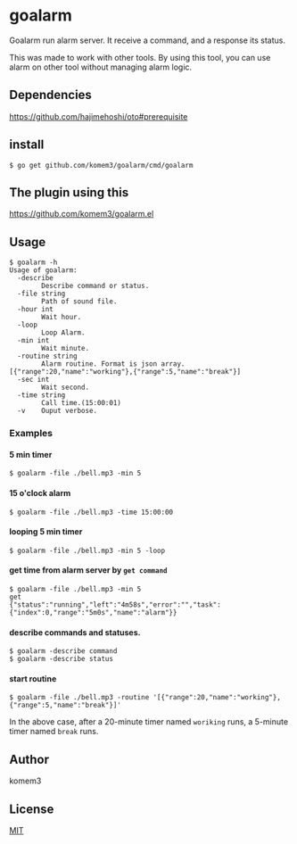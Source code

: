 # goalarm

Goalarm run alarm server. It receive a command, and a response its status.

This was made to work with other tools.
By using this tool, you can use alarm on other tool without managing alarm logic.

## Dependencies

https://github.com/hajimehoshi/oto#prerequisite


## install

```shell
$ go get github.com/komem3/goalarm/cmd/goalarm
```

## The plugin using this

https://github.com/komem3/goalarm.el

## Usage

```shell
$ goalarm -h
Usage of goalarm:
  -describe
    	Describe command or status.
  -file string
    	Path of sound file.
  -hour int
    	Wait hour.
  -loop
    	Loop Alarm.
  -min int
    	Wait minute.
  -routine string
    	Alarm routine. Format is json array. [{"range":20,"name":"working"},{"range":5,"name":"break"}]
  -sec int
    	Wait second.
  -time string
    	Call time.(15:00:01)
  -v	Ouput verbose.
```

### Examples

#### 5 min timer
```shell
$ goalarm -file ./bell.mp3 -min 5
```

#### 15 o'clock alarm
```shell
$ goalarm -file ./bell.mp3 -time 15:00:00
```

#### looping 5 min timer
```shell
$ goalarm -file ./bell.mp3 -min 5 -loop
```

#### get time from alarm server by `get command`
```shell
$ goalarm -file ./bell.mp3 -min 5
get
{"status":"running","left":"4m58s","error":"","task":{"index":0,"range":"5m0s","name":"alarm"}}
```

#### describe commands and statuses.

```shell
$ goalarm -describe command
$ goalarm -describe status
```

#### start routine
```shell
$ goalarm -file ./bell.mp3 -routine '[{"range":20,"name":"working"},{"range":5,"name":"break"}]'
```

In the above case, after a 20-minute timer named `woriking` runs, a 5-minute timer named `break` runs.

## Author

komem3

## License

[MIT](./LICENSE)
